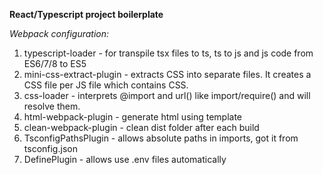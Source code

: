 
**React/Typescript project boilerplate**

*Webpack configuration:*
1. typescript-loader - for transpile tsx files to ts, ts to js and js code from ES6/7/8 to ES5
2. mini-css-extract-plugin - extracts CSS into separate files. It creates a CSS file per JS file which contains CSS.
3. css-loader - interprets @import and url() like import/require() and will resolve them.
4. html-webpack-plugin - generate html using template
5. clean-webpack-plugin - clean dist folder after each build
6. TsconfigPathsPlugin - allows absolute paths in imports, got it from tsconfig.json
7. DefinePlugin - allows use .env files automatically
